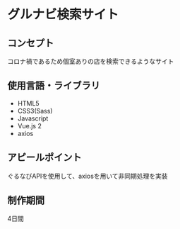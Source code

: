 <h1>グルナビ検索サイト</h1>
<h2>コンセプト</h2>
<p>コロナ禍であるため個室ありの店を検索できるようなサイト</p>
 <h2>使用言語・ライブラリ</h2>
    <ul>
        <li>HTML5</li>
        <li>CSS3(Sass)</li>
        <li>Javascript</li>
        <li>Vue.js 2</li>
        <li>axios</li>
    </ul>
    <h2>アピールポイント</h2>
    <p>ぐるなびAPIを使用して、axiosを用いて非同期処理を実装</p>
    <h2>制作期間</h2>
    <p>4日間</p>
